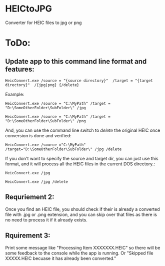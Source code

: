 # HEICtoJPG

Converter for HEIC files to jpg or png


# ToDo:
## Update app to this command line format and features:

    HeicConvert.exe /source = "{source directory}"  /target = "{target directory}"  /{jpg|png} {/delete}


Example:

    HeicConvert.exe /source = "C:\MyPath" /target = "D:\SomeOtherFolder\SubFolder\" /jpg

    HeicConvert.exe /source = "C:\MyPath" /target = "D:\SomeOtherFolder\SubFolder\" /png


And, you can use the command line switch to *delete* the original HEIC once conversion is done and verified:

    HeicConvert.exe /source ="C:\MyPath" /target="D:\SomeOtherFolder\SubFolder\" /jpg /delete


If you don't want to specify the source and target dir, you can just use this format, and it will process all the HEIC files in the current DOS directory.:

    HeicConvert.exe /jpg
    
    HeicConvert.exe /jpg /delete


## Requriement 2:
Once you find an HEIC file, you should check if their is already a converted file with .jpg or .png extension, and you can skip over that files as there is no need to process it if it already exists.

## Rquirement 3:
Print some message like "Processing Item XXXXXXX.HEIC" so there will be some feedback to the console while the app is running.  Or "Skipped file XXXXX.HEIC becuase it has already been converted."






